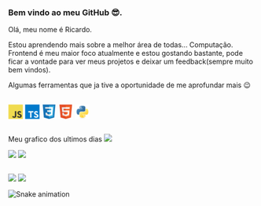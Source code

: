 <h3> Bem vindo ao meu GitHub 😎.</h3>

Olá, meu nome é Ricardo.

Estou aprendendo mais sobre a melhor área de todas... Computação. Frontend é meu maior foco atualmente e estou gostando bastante, pode ficar a vontade para ver meus projetos e deixar um feedback(sempre muito bem vindos).


Algumas ferramentas que ja tive a oportunidade de me aprofundar mais 😉

<div style ="display: inline_block"><br>
  <img align="center" alt="JavaScript" height="30" width"40" src = "https://raw.githubusercontent.com/devicons/devicon/master/icons/javascript/javascript-original.svg">
  <img align="center" alt="CSS" height="30" width"40" src = "https://raw.githubusercontent.com/devicons/devicon/master/icons/typescript/typescript-original.svg">
  <img align="center" alt="CSS" height="30" width"40" src = "https://raw.githubusercontent.com/devicons/devicon/master/icons/css3/css3-original.svg">
  <img align="center" alt="HTML" height="30" width"40" src = "https://raw.githubusercontent.com/devicons/devicon/master/icons/html5/html5-original.svg">
  <img align="center" alt="" height="30" width"40" src = "https://raw.githubusercontent.com/devicons/devicon/master/icons/python/python-original.svg">
</div>
  
  ##
  
  Meu grafico dos ultimos dias <img height="20em" src="https://user-images.githubusercontent.com/50929472/205205085-c4f39075-354b-48f5-b58e-b5768ae41dc4.png)"/>
  </div>
  
  <div>
  
  <img height="180em" src="https://github-readme-stats.vercel.app/api?username=Microfugo&show_icons=true&theme=dracula&include_all_commits=true&count_private=true"/>
  <img height="180em" src="https://github-readme-stats.vercel.app/api/top-langs/?username=Microfugo&layout=compact&langs_count=16&theme=dracula"/>
  </div>
  
   ##

<div>
  <a href="https://instagram.com/ricardounbfp" target="_blank"><img src="https://img.shields.io/badge/-Instagram-%23E4405F?style=for-the-badge&logo=instagram&logoColor=white" target="_blank"></a>
  <a href="https://www.linkedin.com/mwlite/in/ricardo-alves-601b46106" target="_blank"><img src="https://img.shields.io/badge/-LinkedIn-%230077B5?style=for-the-    badge&logo=linkedin&logoColor=white" target="_blank"></a> 
  
  ![Snake animation](https://github.com/Microfugo/Microfugo/blob/output/github-contribution-grid-snake.svg)
  
</div>
